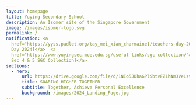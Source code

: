 ```yaml
---
layout: homepage
title: Yuying Secondary School
description: An Isomer site of the Singapore Government
image: /images/isomer-logo.svg
permalink: /
notification: <a
  href="https://yyss.padlet.org/tay_mei_xian_charmaine1/teachers-day-2024-words-of-encouragement-sm10g4ktwy3ikho4">[Teacher's
  Day 2024]</a>  <a
  href="https://www.yuyingsec.moe.edu.sg/useful-links/sgc-collection/">      [2023
  Sec 4 & 5 SGC Collection]</a>
sections:
  - hero:
      url: https://drive.google.com/file/d/1NIo5JDhaGPlSbtvFZ1hNmJVeLzvrqsmo/view?usp=share_link
      title: SOARING HIGHER TOGETHER
      subtitle: Together, Achieve Personal Excellence
      background: /images/2024_Landing_Page.jpg
---
```

